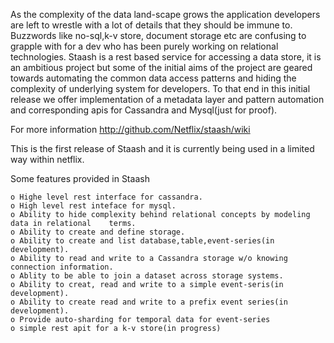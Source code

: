 As the complexity of the data land-scape grows the application developers are left to wrestle with a lot of details that they should be immune to. Buzzwords like no-sql,k-v store, document storage etc are confusing to  grapple with for a dev who has been purely working on relational technologies. Staash is a rest based service for accessing a data store, it is an ambitious project but some of the initial aims of the project are geared towards automating the common data access patterns and hiding the complexity of underlying system for developers. To that end in this initial release   we  offer implementation of a metadata layer and pattern automation and corresponding apis for  Cassandra and Mysql(just for proof).


For more information http://github.com/Netflix/staash/wiki

This is the first release of Staash and it is currently being used in a limited way within netflix.

Some features provided in Staash

    o Highe level rest interface for cassandra.
    o High level rest inteface for mysql.
    o Ability to hide complexity behind relational concepts by modeling data in relational    terms.
    o Ability to create and define storage.
    o Ability to create and list database,table,event-series(in development).
    o Ability to read and write to a Cassandra storage w/o knowing connection information.
    o Ablity to be able to join a dataset across storage systems.
    o Ability to creat, read and write to a simple event-seris(in development).
    o Ability to create read and write to a prefix event series(in development).
    o Provide auto-sharding for temporal data for event-series
    o simple rest apit for a k-v store(in progress)
